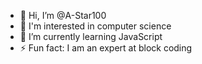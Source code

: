 - 👋 Hi, I’m @A-Star100
- 👀 I'm interested in computer science
- 🌱 I’m currently learning JavaScript
- ⚡ Fun fact: I am an expert at block coding


